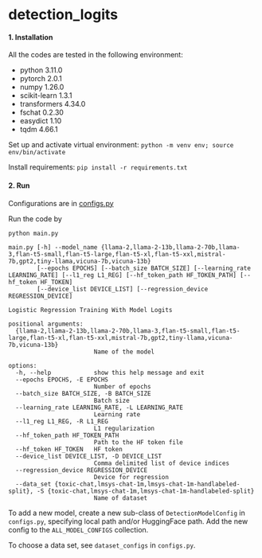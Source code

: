 # detection_logits

#### 1. Installation
All the codes are tested in the following environment:
* python 3.11.0
* pytorch 2.0.1
* numpy 1.26.0
* scikit-learn 1.3.1
* transformers 4.34.0
* fschat 0.2.30
* easydict 1.10
* tqdm 4.66.1

Set up and activate virtual environment: `python -m venv env; source env/bin/activate`

Install requirements: `pip install -r requirements.txt`

#### 2. Run

Configurations are in [configs.py](https://github.com/WhoTHU/detection_logits/blob/36bb1dc74ef91a714f4a9057a69b9387c1697e78/configs.py)

Run the code by
```
python main.py

main.py [-h] --model_name {llama-2,llama-2-13b,llama-2-70b,llama-3,flan-t5-small,flan-t5-large,flan-t5-xl,flan-t5-xxl,mistral-7b,gpt2,tiny-llama,vicuna-7b,vicuna-13b}
        [--epochs EPOCHS] [--batch_size BATCH_SIZE] [--learning_rate LEARNING_RATE] [--l1_reg L1_REG] [--hf_token_path HF_TOKEN_PATH] [--hf_token HF_TOKEN]
        [--device_list DEVICE_LIST] [--regression_device REGRESSION_DEVICE]

Logistic Regression Training With Model Logits

positional arguments:
  {llama-2,llama-2-13b,llama-2-70b,llama-3,flan-t5-small,flan-t5-large,flan-t5-xl,flan-t5-xxl,mistral-7b,gpt2,tiny-llama,vicuna-7b,vicuna-13b}
                        Name of the model

options:
  -h, --help            show this help message and exit
  --epochs EPOCHS, -E EPOCHS
                        Number of epochs
  --batch_size BATCH_SIZE, -B BATCH_SIZE
                        Batch size
  --learning_rate LEARNING_RATE, -L LEARNING_RATE
                        Learning rate
  --l1_reg L1_REG, -R L1_REG
                        L1 regularization
  --hf_token_path HF_TOKEN_PATH
                        Path to the HF token file
  --hf_token HF_TOKEN   HF token
  --device_list DEVICE_LIST, -D DEVICE_LIST
                        Comma delimited list of device indices
  --regression_device REGRESSION_DEVICE
                        Device for regression
  --data_set {toxic-chat,lmsys-chat-1m,lmsys-chat-1m-handlabeled-split}, -S {toxic-chat,lmsys-chat-1m,lmsys-chat-1m-handlabeled-split}
                        Name of dataset
```

To add a new model, create a new sub-class of `DetectionModelConfig` in `configs.py`, specifying local path and/or HuggingFace path. Add the new config to the `ALL_MODEL_CONFIGS` collection.

To choose a data set, see `dataset_configs` in `configs.py`.